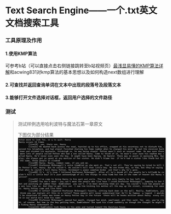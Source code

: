 # Text Search Engine——一个.txt英文文档搜索工具
### 工具原理及作用
#### 1.使用KMP算法
可参考b站（可以直接点击右侧链接跳转至b站视频页）[最浅显易懂的KMP算法详解](https://www.bilibili.com/video/BV1AY4y157yL)和acwing831对kmp算法的基本思想以及如何构造next数组进行理解
#### 2.可查找并返回查询单词在文本中出现的段落号及段落文本
#### 3.能够打开文件选择对话框，返回用户选择的文件路径


### 测试
> 测试样例选用哈利波特与魔法石第一章原文
> 
> 下图仅为部分结果
![芝士结果](./测试.png)
